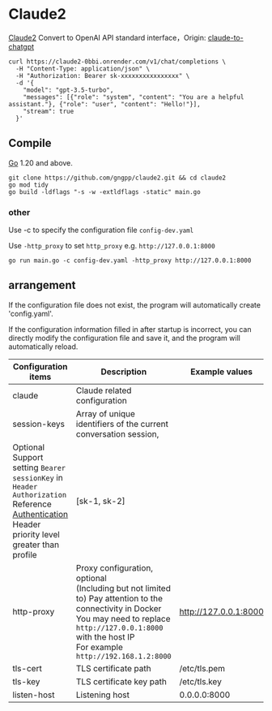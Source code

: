 # Claude2

[Claude2](https://claude.ai) Convert to OpenAI API standard interface，Origin: [claude-to-chatgpt](https://github.com/oldweipro/claude-to-chatgpt)

```shell
curl https://claude2-0bbi.onrender.com/v1/chat/completions \
  -H "Content-Type: application/json" \
  -H "Authorization: Bearer sk-xxxxxxxxxxxxxxxx" \
  -d '{
    "model": "gpt-3.5-turbo",
    "messages": [{"role": "system", "content": "You are a helpful assistant."}, {"role": "user", "content": "Hello!"}],
    "stream": true
  }'
```

## Compile

[Go](https://go.dev/dl/) 1.20 and above.

```
git clone https://github.com/gngpp/claude2.git && cd claude2
go mod tidy
go build -ldflags "-s -w -extldflags -static" main.go
```

### other

Use -c to specify the configuration file `config-dev.yaml`

Use `-http_proxy` to set `http_proxy` e.g. `http://127.0.0.1:8000`

```shell
go run main.go -c config-dev.yaml -http_proxy http://127.0.0.1:8000
```

## arrangement

If the configuration file does not exist, the program will automatically create 'config.yaml'.

If the configuration information filled in after startup is incorrect, you can directly modify the configuration file and save it, and the program will automatically reload.

| Configuration items            | Description                                                                                                                                                                                   | Example values                  |
|----------------|----------------------------------------------------------------------------------------------------------------------------------------------------------------------------------------|-----------------------|  
| claude         | Claude related configuration                                                                                                                                                                           |                       |
| session-keys | Array of unique identifiers of the current conversation session,
Optional<br/>Support setting `Bearer sessionKey` in `Header Authorization`<br/>Reference [Authentication](https://platform.openai.com/docs/api-reference/authentication)<br/>Header priority level greater than profile | [sk-1, sk-2]          | 
| http-proxy     | Proxy configuration, optional<br/>(Including but not limited to) Pay attention to the connectivity in Docker<br/>You may need to replace `http://127.0.0.1:8000` with the host IP<br/>For example` http://192.168.1.2:8000`                            | http://127.0.0.1:8000 |
| tls-cert     | TLS certificate path                                                                        | /etc/tls.pem |
| tls-key     | TLS certificate key path                                                                      | /etc/tls.key |
| listen-host     | Listening host                                                                     | 0.0.0.0:8000 |
